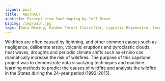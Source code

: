```yaml
---
layout: post
title:  ABSTRACT
subtitle: Excerpt from Soulshaping by Jeff Brown
bigimg: /img/path.jpg
tags: [Data Mining, Random Forest Classifier, Logistic Regression, location, Fire, Fire detection, wildfire, Fire Program Analysis, United States, GIS, Machine Learning, Data Visualization]
---
```


Wildfires are often caused by lightning, and other common causes such as negligence, deliberate arson, volcanic eruptions and pyroclastic clouds, heat waves, droughts and periodic climate shifts such as el nino can dramatically increase the risk of wildfires. The purpose of this capstone project was to demonstrate data visualizing techniques and machine learning methods to predict the causes of wildfire and analysis the wildfire in the States during the 24-year period (1992-2015). 
